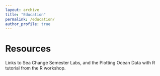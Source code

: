 ```yaml
---
layout: archive
title: "Education"
permalink: /education/
author_profile: true
---
```





Resources
==========================

Links to Sea Change Semester Labs, and the Plotting Ocean Data with R tutorial from the R workshop.



